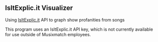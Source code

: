 ## IsItExplic.it Visualizer

Using [IsItExplic.it](https://isitexplic.it) API to graph show profanities from songs

This program uses an IsItExplic.it API key, which is not currently available for use outside of Musixmatch employees.